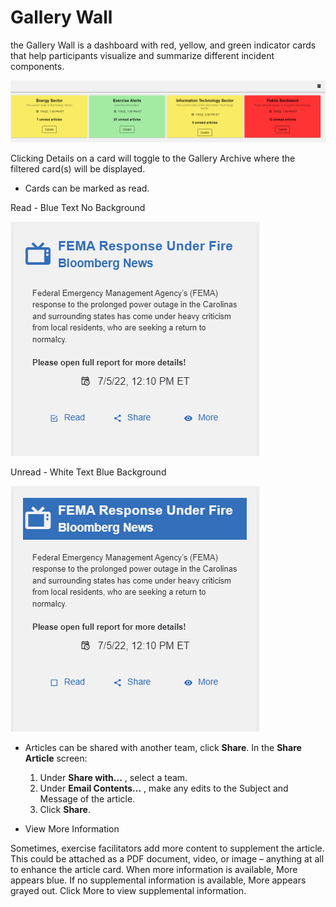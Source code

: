 # Gallery Wall

the Gallery Wall is a dashboard with red, yellow, and green indicator cards that help participants visualize and summarize different incident components. 

![Gallery Wall](../../assets/img/gallery-wall.png)

Clicking Details on a card will toggle to the Gallery Archive where the filtered card(s) will be displayed.  

- Cards can be marked as read.

Read - Blue Text No Background

![Read Card](../../assets/img/gallery-archive-card-read.png)

Unread - White Text Blue Background

![Unread Card](../../assets/img/gallery-archive-card-unread.png)

- Articles can be shared with another team, click **Share**. In the **Share Article** screen:
    1. Under **Share with...** , select a team. 
    2. Under **Email Contents...** , make any edits to the Subject and Message of the article.
    3. Click **Share**.

- View More Information

Sometimes, exercise facilitators add more content to supplement the article. This could be attached as a PDF document, video, or image – anything at all to enhance the article card. When more information is available, More appears blue. If no supplemental information is available, More appears grayed out. Click More to view supplemental information.
